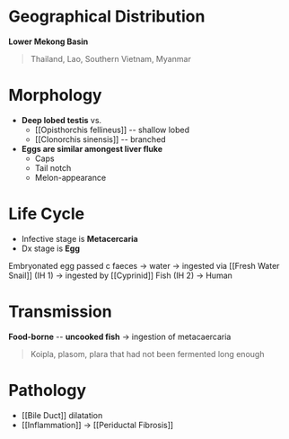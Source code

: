 # Geographical Distribution
**Lower Mekong Basin**
> Thailand, Lao, Southern Vietnam, Myanmar

# Morphology
- **Deep lobed testis** vs. 
	- [[Opisthorchis fellineus]] -- shallow lobed
	- [[Clonorchis sinensis]] -- branched
- **Eggs are similar amongest liver fluke**
	- Caps
	- Tail notch
	- Melon-appearance

# Life Cycle
- Infective stage is **Metacercaria**
- Dx stage is **Egg**

Embryonated egg passed c faeces -> water -> ingested via [[Fresh Water Snail]] (IH 1) -> ingested by [[Cyprinid]] Fish (IH 2) -> Human

# Transmission
**Food-borne** -- **uncooked fish** -> ingestion of metacaercaria
> Koipla, plasom, plara that had not been fermented long enough

# Pathology
- [[Bile Duct]] dilatation
- [[Inflammation]] -> [[Periductal Fibrosis]]